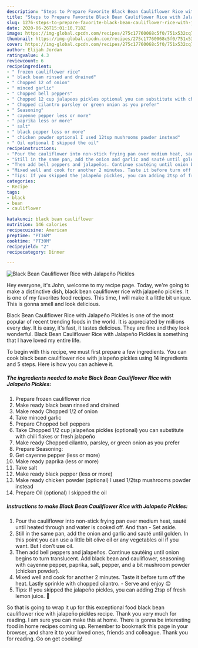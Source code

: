 ```yaml
---
description: "Steps to Prepare Favorite Black Bean Cauliflower Rice with Jalapeño Pickles"
title: "Steps to Prepare Favorite Black Bean Cauliflower Rice with Jalapeño Pickles"
slug: 1276-steps-to-prepare-favorite-black-bean-cauliflower-rice-with-jalapeno-pickles
date: 2020-06-26T15:01:10.718Z
image: https://img-global.cpcdn.com/recipes/275c17760068c5f0/751x532cq70/black-bean-cauliflower-rice-with-jalapeno-pickles-recipe-main-photo.jpg
thumbnail: https://img-global.cpcdn.com/recipes/275c17760068c5f0/751x532cq70/black-bean-cauliflower-rice-with-jalapeno-pickles-recipe-main-photo.jpg
cover: https://img-global.cpcdn.com/recipes/275c17760068c5f0/751x532cq70/black-bean-cauliflower-rice-with-jalapeno-pickles-recipe-main-photo.jpg
author: Elijah Jordan
ratingvalue: 4.3
reviewcount: 6
recipeingredient:
- " frozen cauliflower rice"
- " black bean rinsed and drained"
- " Chopped 12 of onion"
- " minced garlic"
- " Chopped bell peppers"
- " Chopped 12 cup jalapeos pickles optional you can substitute with chili flakes or fresh jalapeo"
- " Chopped cilantro parsley or green onion as you prefer"
- " Seasoning"
- " cayenne pepper less or more"
- " paprika less or more"
- " salt"
- " black pepper less or more"
- " chicken powder optional I used 12tsp mushrooms powder instead"
- " Oil optional I skipped the oil"
recipeinstructions:
- "Pour the cauliflower into non-stick frying pan over medium heat, sauté until heated through and water is cooked off. And than Set aside."
- "Still in the same pan, add the onion and garlic and sauté until golden. In this point you can use a little bit olive oil or any vegetables oil if you want. But I don’t use oil."
- "Then add bell peppers and jalapeños. Continue sautéing until onion begins to turn translucent. Add black bean and cauliflower, seasoning with cayenne pepper, paprika, salt, pepper, and a bit mushroom powder (chicken powder)."
- "Mixed well and cook for another 2 minutes. Taste it before turn off the heat. Lastly sprinkle with chopped cilantro.  Serve and enjoy 😍"
- "Tips: If you skipped the jalapeño pickles, you can adding 2tsp of fresh lemon juice. 🙏"
categories:
- Recipe
tags:
- black
- bean
- cauliflower

katakunci: black bean cauliflower 
nutrition: 146 calories
recipecuisine: American
preptime: "PT16M"
cooktime: "PT39M"
recipeyield: "2"
recipecategory: Dinner

---
```



![Black Bean Cauliflower Rice with Jalapeño Pickles](https://img-global.cpcdn.com/recipes/275c17760068c5f0/751x532cq70/black-bean-cauliflower-rice-with-jalapeno-pickles-recipe-main-photo.jpg)

Hey everyone, it's John, welcome to my recipe page. Today, we're going to make a distinctive dish, black bean cauliflower rice with jalapeño pickles. It is one of my favorites food recipes. This time, I will make it a little bit unique. This is gonna smell and look delicious.

Black Bean Cauliflower Rice with Jalapeño Pickles is one of the most popular of recent trending foods in the world. It is appreciated by millions every day. It is easy, it's fast, it tastes delicious. They are fine and they look wonderful. Black Bean Cauliflower Rice with Jalapeño Pickles is something that I have loved my entire life.




To begin with this recipe, we must first prepare a few ingredients. You can cook black bean cauliflower rice with jalapeño pickles using 14 ingredients and 5 steps. Here is how you can achieve it.

<!--inarticleads1-->

##### The ingredients needed to make Black Bean Cauliflower Rice with Jalapeño Pickles:

1. Prepare  frozen cauliflower rice
1. Make ready  black bean rinsed and drained
1. Make ready  Chopped 1/2 of onion
1. Take  minced garlic
1. Prepare  Chopped bell peppers
1. Take  Chopped 1/2 cup jalapeños pickles (optional) you can substitute with chili flakes or fresh jalapeño
1. Make ready  Chopped cilantro, parsley, or green onion as you prefer
1. Prepare  Seasoning:
1. Get  cayenne pepper (less or more)
1. Make ready  paprika (less or more)
1. Take  salt
1. Make ready  black pepper (less or more)
1. Make ready  chicken powder (optional) I used 1/2tsp mushrooms powder instead
1. Prepare  Oil (optional) I skipped the oil




<!--inarticleads2-->

##### Instructions to make Black Bean Cauliflower Rice with Jalapeño Pickles:

1. Pour the cauliflower into non-stick frying pan over medium heat, sauté until heated through and water is cooked off. And than - Set aside.
1. Still in the same pan, add the onion and garlic and sauté until golden. In this point you can use a little bit olive oil or any vegetables oil if you want. But I don’t use oil.
1. Then add bell peppers and jalapeños. Continue sautéing until onion begins to turn translucent. Add black bean and cauliflower, seasoning with cayenne pepper, paprika, salt, pepper, and a bit mushroom powder (chicken powder).
1. Mixed well and cook for another 2 minutes. Taste it before turn off the heat. Lastly sprinkle with chopped cilantro.  - Serve and enjoy 😍
1. Tips: If you skipped the jalapeño pickles, you can adding 2tsp of fresh lemon juice. 🙏




So that is going to wrap it up for this exceptional food black bean cauliflower rice with jalapeño pickles recipe. Thank you very much for reading. I am sure you can make this at home. There is gonna be interesting food in home recipes coming up. Remember to bookmark this page in your browser, and share it to your loved ones, friends and colleague. Thank you for reading. Go on get cooking!
